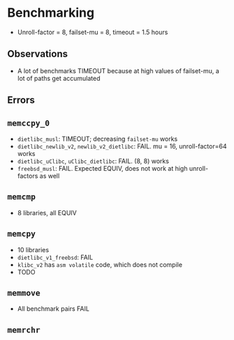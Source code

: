 # Benchmarking

- Unroll-factor = 8, failset-mu = 8, timeout = 1.5 hours

## Observations

- A lot of benchmarks TIMEOUT because at high values of failset-mu, a lot of paths get accumulated

## Errors

## `memccpy_0`

- `dietlibc_musl`: TIMEOUT; decreasing `failset-mu` works
- `dietlibc_newlib_v2`, `newlib_v2_dietlibc`: FAIL. mu = 16, unroll-factor=64 works
- `dietlibc_uClibc`, `uClibc_dietlibc`: FAIL. (8, 8) works
- `freebsd_musl`: FAIL. Expected EQUIV, does not work at high unroll-factors as well

## `memcmp`

- 8 libraries, all EQUIV

## `memcpy`

- 10 libraries
- `dietlibc_v1_freebsd`: FAIL
- `klibc_v2` has `asm volatile` code, which does not compile
- TODO

## `memmove`

- All benchmark pairs FAIL

## `memrchr`
